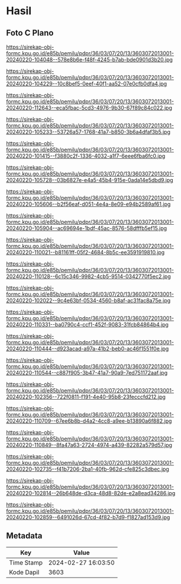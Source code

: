 # Hasil

## Foto C Plano

https://sirekap-obj-formc.kpu.go.id/e85b/pemilu/pdpr/36/03/07/20/13/3603072013001-20240220-104048--578e8b6e-f48f-4245-b7ab-bde0901d3b20.jpg

https://sirekap-obj-formc.kpu.go.id/e85b/pemilu/pdpr/36/03/07/20/13/3603072013001-20240220-104229--10c8bef5-0eef-40f1-aa52-07e0cfb0dfa4.jpg

https://sirekap-obj-formc.kpu.go.id/e85b/pemilu/pdpr/36/03/07/20/13/3603072013001-20240220-112643--eca5fbac-5cd3-4976-9b30-67f89c84c022.jpg

https://sirekap-obj-formc.kpu.go.id/e85b/pemilu/pdpr/36/03/07/20/13/3603072013001-20240220-105233--53726a57-1768-41a7-b850-3b6a4dfaf3b5.jpg

https://sirekap-obj-formc.kpu.go.id/e85b/pemilu/pdpr/36/03/07/20/13/3603072013001-20240220-101415--f3880c2f-1336-4032-a1f7-6eee6fba6fc0.jpg

https://sirekap-obj-formc.kpu.go.id/e85b/pemilu/pdpr/36/03/07/20/13/3603072013001-20240220-105728--03b6827e-e4a5-45b4-915e-0ada14e5dbd9.jpg

https://sirekap-obj-formc.kpu.go.id/e85b/pemilu/pdpr/36/03/07/20/13/3603072013001-20240220-105606--b2f56eaf-d051-4e4a-8e09-e94b2589af61.jpg

https://sirekap-obj-formc.kpu.go.id/e85b/pemilu/pdpr/36/03/07/20/13/3603072013001-20240220-105904--ac69694e-1bdf-45ac-8576-58dfffb5ef15.jpg

https://sirekap-obj-formc.kpu.go.id/e85b/pemilu/pdpr/36/03/07/20/13/3603072013001-20240220-110021--b81161ff-05f2-4684-8b5c-ee3591919810.jpg

https://sirekap-obj-formc.kpu.go.id/e85b/pemilu/pdpr/36/03/07/20/13/3603072013001-20240220-110128--6c15c346-9982-4cb5-9514-0342770f5ec2.jpg

https://sirekap-obj-formc.kpu.go.id/e85b/pemilu/pdpr/36/03/07/20/13/3603072013001-20240220-102022--9c4e63bf-0534-4560-b8af-ac31fac8a75e.jpg

https://sirekap-obj-formc.kpu.go.id/e85b/pemilu/pdpr/36/03/07/20/13/3603072013001-20240220-110331--ba0790c4-ccf1-452f-9083-31fcb84864b4.jpg

https://sirekap-obj-formc.kpu.go.id/e85b/pemilu/pdpr/36/03/07/20/13/3603072013001-20240220-110444--d923acad-a97a-41b2-beb0-ac46f1551f0e.jpg

https://sirekap-obj-formc.kpu.go.id/e85b/pemilu/pdpr/36/03/07/20/13/3603072013001-20240220-110544--c887f905-3b47-41a7-90a9-7ed751172aaf.jpg

https://sirekap-obj-formc.kpu.go.id/e85b/pemilu/pdpr/36/03/07/20/13/3603072013001-20240220-102356--722f0811-f191-4e40-95b8-23fecccfd212.jpg

https://sirekap-obj-formc.kpu.go.id/e85b/pemilu/pdpr/36/03/07/20/13/3603072013001-20240220-110709--67ee6b8b-d4a2-4cc8-a9ee-b13890a6f882.jpg

https://sirekap-obj-formc.kpu.go.id/e85b/pemilu/pdpr/36/03/07/20/13/3603072013001-20240220-110849--8fa47a63-2724-4974-a439-82282a579d57.jpg

https://sirekap-obj-formc.kpu.go.id/e85b/pemilu/pdpr/36/03/07/20/13/3603072013001-20240220-102735--f41b7206-2ba1-40fb-962d-cfe825c3dbec.jpg

https://sirekap-obj-formc.kpu.go.id/e85b/pemilu/pdpr/36/03/07/20/13/3603072013001-20240220-102814--26b648de-d3ca-48d8-82de-e2a8ead34286.jpg

https://sirekap-obj-formc.kpu.go.id/e85b/pemilu/pdpr/36/03/07/20/13/3603072013001-20240220-102859--6491026d-67cd-4f82-b7d9-f1827ad153d9.jpg


## Metadata

| Key        | Value               |
| ---------- | ------------------- |
| Time Stamp | 2024-02-27 16:03:50 |
| Kode Dapil | 3603                |



